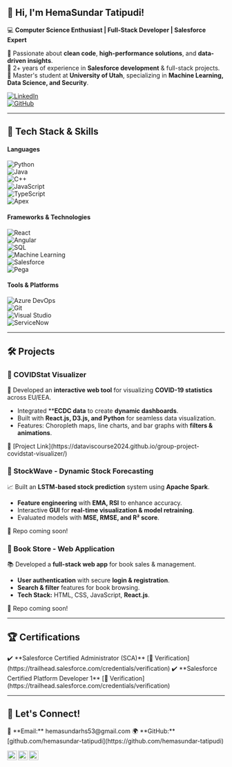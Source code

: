 ## 👋 Hi, I'm HemaSundar Tatipudi!

💻 **Computer Science Enthusiast | Full-Stack Developer | Salesforce Expert**  

🔹 Passionate about **clean code**, **high-performance solutions**, and **data-driven insights**.  
🔹 2+ years of experience in **Salesforce development** & full-stack projects.  
🔹 Master's student at **University of Utah**, specializing in **Machine Learning, Data Science, and Security**.  

[![LinkedIn](https://img.shields.io/badge/LinkedIn-Connect-blue?style=flat&logo=linkedin)](https://www.linkedin.com/in/findmehere-hs/)  
[![GitHub](https://img.shields.io/badge/GitHub-Follow-lightgrey?style=flat&logo=github)](https://github.com/hemasundar-tatipudi)

---

<h2>🔧 Tech Stack & Skills</h2>

#### **Languages**  
![Python](https://img.shields.io/badge/Python-blue?style=flat&logo=python)  
![Java](https://img.shields.io/badge/Java-orange?style=flat&logo=java)  
![C++](https://img.shields.io/badge/C++-00599C?style=flat&logo=cplusplus)  
![JavaScript](https://img.shields.io/badge/JavaScript-yellow?style=flat&logo=javascript)  
![TypeScript](https://img.shields.io/badge/TypeScript-blue?style=flat&logo=typescript)  
![Apex](https://img.shields.io/badge/Apex-Developer-red?style=flat&logo=salesforce)  

#### **Frameworks & Technologies**  
![React](https://img.shields.io/badge/React-61DAFB?style=flat&logo=react)  
![Angular](https://img.shields.io/badge/Angular-DD0031?style=flat&logo=angular)  
![SQL](https://img.shields.io/badge/SQL-4479A1?style=flat&logo=postgresql)  
![Machine Learning](https://img.shields.io/badge/Machine%20Learning-%23FFD700?style=flat&logo=tensorflow)  
![Salesforce](https://img.shields.io/badge/Salesforce-00A1E0?style=flat&logo=salesforce)  
![Pega](https://img.shields.io/badge/Pega-0076D6?style=flat)  

#### **Tools & Platforms**  
![Azure DevOps](https://img.shields.io/badge/Azure%20DevOps-0078D7?style=flat&logo=azure-devops)  
![Git](https://img.shields.io/badge/Git-F05032?style=flat&logo=git)  
![Visual Studio](https://img.shields.io/badge/Visual%20Studio-5C2D91?style=flat&logo=visual-studio)  
![ServiceNow](https://img.shields.io/badge/ServiceNow-00A300?style=flat)  

---

<h2>🛠️ Projects</h2>

<h3>📌 COVIDStat Visualizer</h3>
🚀 Developed an <b>interactive web tool</b> for visualizing <b>COVID-19 statistics</b> across EU/EEA.
<ul>
  <li>Integrated **<b>ECDC data</b> to create <b>dynamic dashboards</b>.</li>
  <li>Built with <b>React.js, D3.js, and Python</b> for seamless data visualization.</li>
  <li>Features: Choropleth maps, line charts, and bar graphs with <b>filters & animations</b>.</li>
</ul>
<p>🔗 [Project Link](https://dataviscourse2024.github.io/group-project-covidstat-visualizer/)</p>

<h3>📌 StockWave - Dynamic Stock Forecasting</h3>
📈 Built an <b>LSTM-based stock prediction</b> system using <b>Apache Spark</b>.
<ul>
  <li><b>Feature engineering</b> with <b>EMA, RSI</b> to enhance accuracy.</li>
  <li>Interactive <b>GUI</b> for <b>real-time visualization & model retraining</b>.</li>
  <li>Evaluated models with <b>MSE, RMSE, and R² score</b>.</li>
</ul>
<p>🔗 Repo coming soon!</p>

<h3>📌 Book Store - Web Application</h3>
📚 Developed a <b>full-stack web app</b> for book sales & management.
<ul>
  <li><b>User authentication</b> with secure <b>login & registration</b>.</li>
  <li><b>Search & filter</b> features for book browsing.</li>
  <li><b>Tech Stack:</b> HTML, CSS, JavaScript, <b>React.js</b>.</li>
</ul>
<p>🔗 Repo coming soon!</p>

---

<h2>🏆 Certifications</h2>
✔️ **Salesforce Certified Administrator (SCA)** [🔗 Verification](https://trailhead.salesforce.com/credentials/verification)  
✔️ **Salesforce Certified Platform Developer 1** [🔗 Verification](https://trailhead.salesforce.com/credentials/verification)  

---

<h2>📧 Let's Connect!</h2>
📧 **Email:** hemasundarhs53@gmail.com  
🌍 **GitHub:** [github.com/hemasundar-tatipudi](https://github.com/hemasundar-tatipudi)

[<img align="left" alt="JoshMadakor | LinkedIn" width="22px" src="https://cdn.jsdelivr.net/npm/simple-icons@v3/icons/github.svg" />][github]
[<img align="left" alt="JoshMadakor | LinkedIn" width="22px" src="https://cdn.jsdelivr.net/npm/simple-icons@v3/icons/linkedin.svg" />][linkedin]
[<img align="left" alt="JoshMadakor | LinkedIn" width="22px" src="https://cdn.jsdelivr.net/npm/simple-icons@v3/icons/gmail.svg" />][gmail]

[github]: https://github.com/hemasundar-tatipudi/
[linkedin]: https://www.linkedin.com/in/findmehere-hs/ 
[gmail]: hemasundarhs53@gmail.com





<!--
**hemasundar-tatipudi/hemasundar-tatipudi** is a ✨ _special_ ✨ repository because its `README.md` (this file) appears on your GitHub profile.

Here are some ideas to get you started:

- 🔭 I’m currently working on ...
- 🌱 I’m currently learning ...
- 👯 I’m looking to collaborate on ...
- 🤔 I’m looking for help with ...
- 💬 Ask me about ...
- 📫 How to reach me: ...
- 😄 Pronouns: ...
- ⚡ Fun fact: ...
-->
